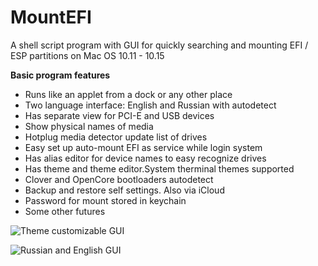# MountEFI
A shell script program with GUI for quickly searching and mounting EFI / ESP partitions on Mac OS 10.11 - 10.15

**Basic program features**

* Runs like an applet from a dock or any other place
* Two language interface: English and Russian with autodetect
* Has separate view for PCI-E and USB devices
* Show physical names of media
* Hotplug media detector update list of drives
* Easy set up auto-mount EFI as service while login system
* Has alias editor for device names to easy recognize drives
* Has theme and theme editor.System therminal themes supported
* Clover and OpenCore bootloaders autodetect
* Backup and restore self settings. Also via iCloud
* Password for mount stored in keychain
* Some other futures 

![Theme customizable GUI](https://github.com/Andrej-Antipov/MountEFI/blob/master/screenshots/008.png)

![Russian and English GUI](https://github.com/Andrej-Antipov/MountEFI/blob/master/screenshots/009.png)


